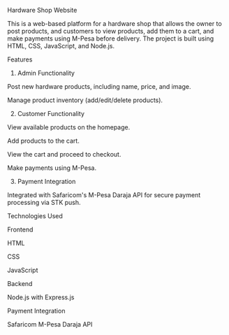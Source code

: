 Hardware Shop Website

This is a web-based platform for a hardware shop that allows the owner to post products, and customers to view products, add them to a cart, and make payments using M-Pesa before delivery. The project is built using HTML, CSS, JavaScript, and Node.js.

Features

1. Admin Functionality

Post new hardware products, including name, price, and image.

Manage product inventory (add/edit/delete products).

2. Customer Functionality

View available products on the homepage.

Add products to the cart.

View the cart and proceed to checkout.

Make payments using M-Pesa.

3. Payment Integration

Integrated with Safaricom's M-Pesa Daraja API for secure payment processing via STK push.

Technologies Used

Frontend

HTML

CSS

JavaScript

Backend

Node.js with Express.js

Payment Integration

Safaricom M-Pesa Daraja API

